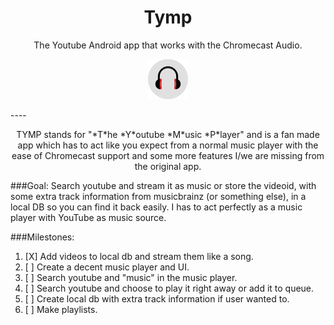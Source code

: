 <h1 align="center">Tymp</h1>

<p align="center">
The Youtube Android app that works with the Chromecast Audio.
</p>
<p align="center">
    <img src="https://raw.githubusercontent.com/KeizerDev/TYMP/master/app/src/main/res/drawable/tymp.png" height="64" width="64"/>
</p>
----
<p align="center">
TYMP stands for "*T*he *Y*outube *M*usic *P*layer" and is a fan made app which has to act like you expect from a normal music player with the ease of Chromecast support and some more features I/we are missing from the original app.
</p>

###Goal:
Search youtube and stream it as music or store the videoid, with some extra track information from musicbrainz (or something else), in a local DB so you can find it back easily. I has to act perfectly as a music player with YouTube as music source.  

###Milestones:
1. [X] Add videos to local db and stream them like a song.
2. [ ] Create a decent music player and UI. 
3. [ ] Search youtube and "music" in the music player.
4. [ ] Search youtube and choose to play it right away or add it to queue.
5. [ ] Create local db with extra track information if user wanted to.
6. [ ] Make playlists.
